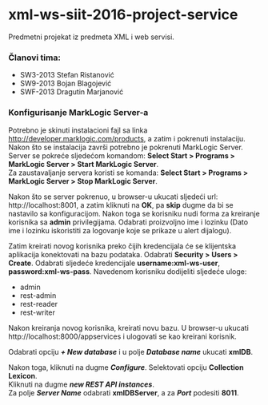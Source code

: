 # xml-ws-siit-2016-project-service
Predmetni projekat iz predmeta XML i web servisi.

### Članovi tima:
- SW3-2013  Stefan Ristanović
- SW9-2013  Bojan Blagojević
- SWF-2013  Dragutin Marjanović


### Konfigurisanje MarkLogic Server-a

Potrebno je skinuti instalacioni fajl sa linka http://developer.marklogic.com/products, a zatim i pokrenuti instalaciju. Nakon što se instalacija završi potrebno je pokrenuti MarkLogic Server.  
Server se pokreće sljedećom komandom: **Select Start > Programs > MarkLogic Server > Start MarkLogic Server**.  
Za zaustavaljanje servera koristi se komanda: **Select Start > Programs > MarkLogic Server > Stop MarkLogic Server**.

Nakon što se server pokrenuo, u browser-u ukucati sljedeći url: http://localhost:8001, a zatim kliknuti na **OK**, pa **skip** dugme da bi se nastavilo sa konfiguracijom. Nakon toga se korisniku nudi forma za kreiranje korisnika sa **admin** privilegijama. Odabrati proizvoljno ime i lozinku (Dato ime i lozinku iskoristiti za logovanje koje se prikaze u alert dijalogu).

Zatim kreirati novog korisnika preko čijih kredencijala će se klijentska aplikacija konektovati na bazu podataka. Odabrati **Security > Users > Create**. Odabrati sljedeće kredencijale **username:xml-ws-user**, **password:xml-ws-pass**. 
Navedenom korisniku dodijeliti sljedeće uloge:
 * admin 
 * rest-admin
 * rest-reader 
 * rest-writer

Nakon kreiranja novog korisnika, kreirati novu bazu. U browser-u ukucati http://localhost:8000/appservices i ulogovati se kao kreirani korisnik.

Odabrati opciju ***+ New database*** i u polje ***Database name*** ukucati **xmlDB**.  

Nakon toga, kliknuti na dugme ***Configure***. Selektovati opciju **Collection Lexicon**.  
Kliknuti na dugme ***new REST API instances***.  
Za polje ***Server Name*** odabrati **xmlDBServer**, a za ***Port*** podesiti **8011**. 
 

